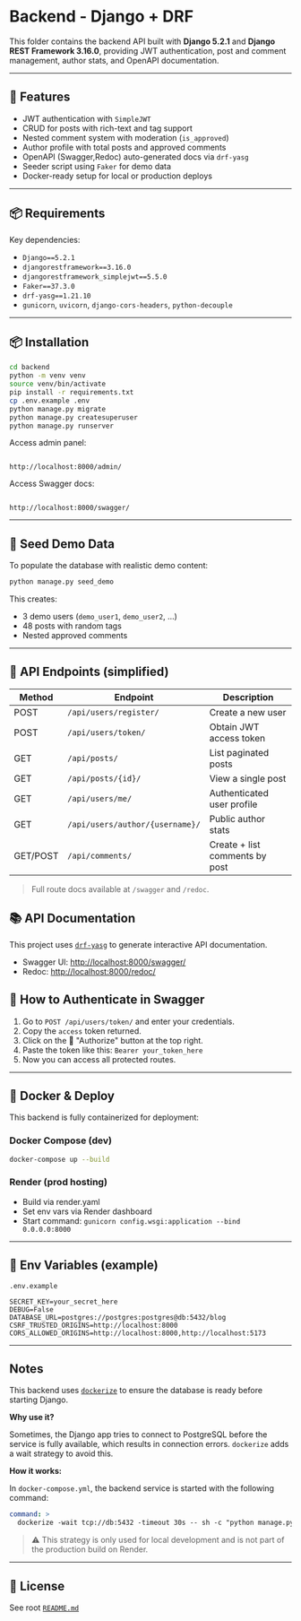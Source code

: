 # Backend - Django + DRF

This folder contains the backend API built with **Django 5.2.1** and **Django REST Framework 3.16.0**, providing JWT authentication, post and comment management, author stats, and OpenAPI documentation.

---

## 🚀 Features

- JWT authentication with `SimpleJWT`
- CRUD for posts with rich-text and tag support
- Nested comment system with moderation (`is_approved`)
- Author profile with total posts and approved comments
- OpenAPI (Swagger,Redoc) auto-generated docs via `drf-yasg`
- Seeder script using `Faker` for demo data
- Docker-ready setup for local or production deploys

---

## 📦 Requirements

Key dependencies:

- `Django==5.2.1`
- `djangorestframework==3.16.0`
- `djangorestframework_simplejwt==5.5.0`
- `Faker==37.3.0`
- `drf-yasg==1.21.10`
- `gunicorn`, `uvicorn`, `django-cors-headers`, `python-decouple`

---

## 📦 Installation

```bash
cd backend
python -m venv venv
source venv/bin/activate
pip install -r requirements.txt
cp .env.example .env
python manage.py migrate
python manage.py createsuperuser
python manage.py runserver
```

Access admin panel:

```

http://localhost:8000/admin/

```

Access Swagger docs:

```

http://localhost:8000/swagger/

```

---

## 🧪 Seed Demo Data

To populate the database with realistic demo content:

```bash
python manage.py seed_demo
```

This creates:

- 3 demo users (`demo_user1`, `demo_user2`, ...)
- 48 posts with random tags
- Nested approved comments

---

## 📁 API Endpoints (simplified)

| Method   | Endpoint                        | Description                    |
| -------- | ------------------------------- | ------------------------------ |
| POST     | `/api/users/register/`          | Create a new user              |
| POST     | `/api/users/token/`             | Obtain JWT access token        |
| GET      | `/api/posts/`                   | List paginated posts           |
| GET      | `/api/posts/{id}/`              | View a single post             |
| GET      | `/api/users/me/`                | Authenticated user profile     |
| GET      | `/api/users/author/{username}/` | Public author stats            |
| GET/POST | `/api/comments/`                | Create + list comments by post |

> Full route docs available at `/swagger` and `/redoc`.

## 📚 API Documentation

This project uses [`drf-yasg`](https://github.com/axnsan12/drf-yasg) to generate interactive API documentation.

- Swagger UI: [http://localhost:8000/swagger/](http://localhost:8000/swagger/)
- Redoc: [http://localhost:8000/redoc/](http://localhost:8000/redoc/)

## 🔐 How to Authenticate in Swagger

1. Go to `POST /api/users/token/` and enter your credentials.
2. Copy the `access` token returned.
3. Click on the 🔐 "Authorize" button at the top right.
4. Paste the token like this: `Bearer your_token_here`
5. Now you can access all protected routes.

---

## 🐳 Docker & Deploy

This backend is fully containerized for deployment:

### Docker Compose (dev)

```bash
docker-compose up --build
```

### Render (prod hosting)

- Build via render.yaml
- Set env vars via Render dashboard
- Start command: `gunicorn config.wsgi:application --bind 0.0.0.0:8000`

---

## 🔐 Env Variables (example)

`.env.example`

```
SECRET_KEY=your_secret_here
DEBUG=False
DATABASE_URL=postgres://postgres:postgres@db:5432/blog
CSRF_TRUSTED_ORIGINS=http://localhost:8000
CORS_ALLOWED_ORIGINS=http://localhost:8000,http://localhost:5173
```

---

## Notes

This backend uses [`dockerize`](https://github.com/jwilder/dockerize) to ensure the database is ready before starting Django.

**Why use it?**

Sometimes, the Django app tries to connect to PostgreSQL before the service is fully available, which results in connection errors. `dockerize` adds a wait strategy to avoid this.

**How it works:**

In `docker-compose.yml`, the backend service is started with the following command:

```yaml
command: >
  dockerize -wait tcp://db:5432 -timeout 30s -- sh -c "python manage.py migrate && python manage.py runserver 0.0.0.0:8000"
```

> ⚠️ This strategy is only used for local development and is not part of the production build on Render.

---

## 📄 License

See root [`README.md`](../README.md)
